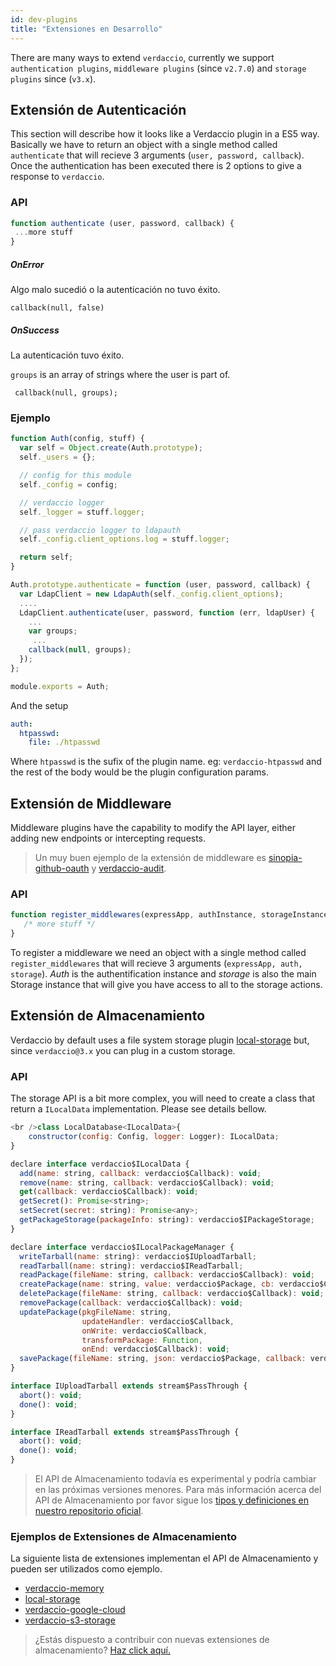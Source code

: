 ```yaml
---
id: dev-plugins
title: "Extensiones en Desarrollo"
---
```

There are many ways to extend `verdaccio`, currently we support `authentication plugins`, `middleware plugins` (since `v2.7.0`) and `storage plugins` since (`v3.x`).

## Extensión de Autenticación

This section will describe how it looks like a Verdaccio plugin in a ES5 way. Basically we have to return an object with a single method called `authenticate` that will recieve 3 arguments (`user, password, callback`). Once the authentication has been executed there is 2 options to give a response to `verdaccio`.

### API

```js
function authenticate (user, password, callback) {
 ...more stuff
}
```

##### OnError

Algo malo sucedió o la autenticación no tuvo éxito.

    callback(null, false)
    

##### OnSuccess

La autenticación tuvo éxito.

`groups` is an array of strings where the user is part of.

     callback(null, groups);
    

### Ejemplo

```javascript
function Auth(config, stuff) {
  var self = Object.create(Auth.prototype);
  self._users = {};

  // config for this module
  self._config = config;

  // verdaccio logger
  self._logger = stuff.logger;

  // pass verdaccio logger to ldapauth
  self._config.client_options.log = stuff.logger;

  return self;
}

Auth.prototype.authenticate = function (user, password, callback) {
  var LdapClient = new LdapAuth(self._config.client_options);
  ....
  LdapClient.authenticate(user, password, function (err, ldapUser) {
    ...
    var groups;
     ...
    callback(null, groups);
  });
};

module.exports = Auth;
```

And the setup

```yaml
auth:
  htpasswd:
    file: ./htpasswd
```

Where `htpasswd` is the sufix of the plugin name. eg: `verdaccio-htpasswd` and the rest of the body would be the plugin configuration params.

## Extensión de Middleware

Middleware plugins have the capability to modify the API layer, either adding new endpoints or intercepting requests.

> Un muy buen ejemplo de la extensión de middleware es [sinopia-github-oauth](https://github.com/soundtrackyourbrand/sinopia-github-oauth) y [verdaccio-audit](https://github.com/verdaccio/verdaccio-audit).

### API

```js
function register_middlewares(expressApp, authInstance, storageInstance) {
   /* more stuff */
}
```

To register a middleware we need an object with a single method called `register_middlewares` that will recieve 3 arguments (`expressApp, auth, storage`). *Auth* is the authentification instance and *storage* is also the main Storage instance that will give you have access to all to the storage actions.

## Extensión de Almacenamiento

Verdaccio by default uses a file system storage plugin [local-storage](https://github.com/verdaccio/local-storage) but, since `verdaccio@3.x` you can plug in a custom storage.

### API

The storage API is a bit more complex, you will need to create a class that return a `ILocalData` implementation. Please see details bellow.

```js
<br />class LocalDatabase<ILocalData>{
    constructor(config: Config, logger: Logger): ILocalData;
}

declare interface verdaccio$ILocalData {
  add(name: string, callback: verdaccio$Callback): void;
  remove(name: string, callback: verdaccio$Callback): void;
  get(callback: verdaccio$Callback): void;
  getSecret(): Promise<string>;
  setSecret(secret: string): Promise<any>;
  getPackageStorage(packageInfo: string): verdaccio$IPackageStorage;
}

declare interface verdaccio$ILocalPackageManager {
  writeTarball(name: string): verdaccio$IUploadTarball;
  readTarball(name: string): verdaccio$IReadTarball;
  readPackage(fileName: string, callback: verdaccio$Callback): void;
  createPackage(name: string, value: verdaccio$Package, cb: verdaccio$Callback): void;
  deletePackage(fileName: string, callback: verdaccio$Callback): void;
  removePackage(callback: verdaccio$Callback): void;
  updatePackage(pkgFileName: string,
                updateHandler: verdaccio$Callback,
                onWrite: verdaccio$Callback,
                transformPackage: Function,
                onEnd: verdaccio$Callback): void;
  savePackage(fileName: string, json: verdaccio$Package, callback: verdaccio$Callback): void;
}

interface IUploadTarball extends stream$PassThrough {
  abort(): void;
  done(): void;
}

interface IReadTarball extends stream$PassThrough {
  abort(): void;
  done(): void;
}
```

> El API de Almacenamiento todavía es experimental y podría cambiar en las próximas versiones menores. Para más información acerca del API de Almacenamiento por favor sigue los [tipos y definiciones en nuestro repositorio oficial](https://github.com/verdaccio/flow-types).

### Ejemplos de Extensiones de Almacenamiento

La siguiente lista de extensiones implementan el API de Almacenamiento y pueden ser utilizados como ejemplo.

* [verdaccio-memory](https://github.com/verdaccio/verdaccio-memory)
* [local-storage](https://github.com/verdaccio/local-storage)
* [verdaccio-google-cloud](https://github.com/verdaccio/verdaccio-google-cloud)
* [verdaccio-s3-storage](https://github.com/Remitly/verdaccio-s3-storage/tree/s3)

> ¿Estás dispuesto a contribuir con nuevas extensiones de almacenamiento? [Haz click aquí.](https://github.com/verdaccio/verdaccio/issues/103#issuecomment-357478295)